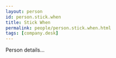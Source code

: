 ```yaml
---
layout: person
id: person.stick.when
title: Stick When
permalink: people/person.stick.when.html
tags: [company.desk]
---
```


Person details...